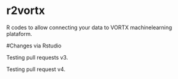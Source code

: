# r2vortx
R codes to allow connecting your data to VORTX machinelearning plataform. 


#Changes via Rstudio

Testing pull requests v3.

Testing pull request v4.